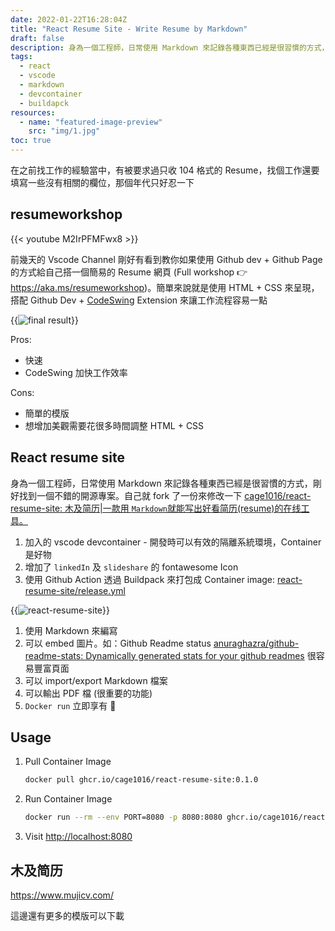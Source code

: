 ```yaml
---
date: 2022-01-22T16:28:04Z
title: "React Resume Site - Write Resume by Markdown"
draft: false
description: 身為一個工程師，日常使用 Markdown 來記錄各種東西已經是很習慣的方式，剛好找到一個不錯的開源專案。自己就 fork 了一份來修改一下, cage1016/react-resume-site 木及簡歷 | 一款用 Markdown 就能寫出好看簡歷(resume)的在線工具
tags:
  - react
  - vscode
  - markdown
  - devcontainer
  - buildapck
resources:
  - name: "featured-image-preview"
    src: "img/1.jpg"
toc: true
---
```


<!--more-->

在之前找工作的經驗當中，有被要求過只收 104 格式的 Resume，找個工作還要填寫一些沒有相關的欄位，那個年代只好忍一下

## resumeworkshop

{{< youtube M2IrPFMFwx8 >}}

前幾天的 Vscode Channel 剛好有看到教你如果使用 Github dev + Github Page 的方式給自己搭一個簡易的 Resume 網頁 (Full workshop 👉  https://aka.ms/resumeworkshop)。簡單來說就是使用 HTML + CSS 來呈現，搭配 Github Dev + [CodeSwing](https://marketplace.visualstudio.com/items?itemName=codespaces-Contrib.codeswing) Extension 來讓工作流程容易一點

{{<image src="img/final-result.png" alt="final result">}}

Pros:
- 快速
- CodeSwing 加快工作效率

Cons:
- 簡單的模版
- 想增加美觀需要花很多時間調整 HTML + CSS

## React resume site

身為一個工程師，日常使用 Markdown 來記錄各種東西已經是很習慣的方式，剛好找到一個不錯的開源專案。自己就 fork 了一份來修改一下 [cage1016/react-resume-site: 木及简历|一款用 `Markdown`就能写出好看简历(resume)的在线工具。](https://github.com/cage1016/react-resume-site)

1. 加入的 vscode devcontainer - 開發時可以有效的隔離系統環境，Container 是好物
1. 增加了 `linkedIn` 及 `slideshare` 的 fontawesome Icon
1. 使用 Github Action 透過 Buildpack 來打包成 Container image: [react-resume-site/release.yml](https://github.com/cage1016/react-resume-site/blob/develop/.github/workflows/release.yml)

{{<image src="img/1.jpg" alt="react-resume-site">}}

1. 使用 Markdown 來編寫
1. 可以 embed 圖片。如：Github Readme status [anuraghazra/github-readme-stats: Dynamically generated stats for your github readmes](https://github.com/anuraghazra/github-readme-stats) 很容易豐富頁面
1. 可以 import/export Markdown 檔案
1. 可以輸出 PDF 檔 (很重要的功能)
1. `Docker run` 立即享有 🤘

## Usage

1. Pull Container Image
   ```bash
   docker pull ghcr.io/cage1016/react-resume-site:0.1.0
   ```

1. Run Container Image
   ```bash
   docker run --rm --env PORT=8080 -p 8080:8080 ghcr.io/cage1016/react-resume-site:0.1.0
   ```

1. Visit [http://localhost:8080](http://localhost:8080)

## 木及简历

https://www.mujicv.com/

這邊還有更多的模版可以下載